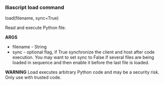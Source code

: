 ### lliascript load command

load(filename, sync=True)

Read and execute Python file.



**ARGS**

-    filename - String
-    sync - optional flag, if True synchronize the client and host after
     code execution.  You may want to set sync to False if several files
     are being loaded in sequence and then enable it before the last file
     is loaded.


**WARNING**  Load executes arbitrary Python code and may be a security
  risk.  Only use with trusted code.




